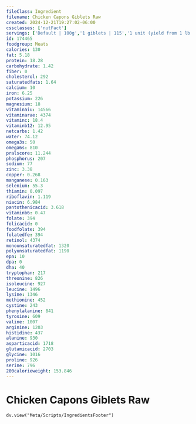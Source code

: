 ```yaml
---
fileClass: Ingredient
filename: Chicken Capons Giblets Raw
created: 2024-12-21T19:27:02-06:00
cssclasses: ['nutFact']
servings: ['Default | 100g','1 giblets | 115','1 unit (yield from 1 lb ready-to cook capon) | 18']
id: 174465
foodgroup: Meats
calories: 130
fat: 5.18
protein: 18.28
carbohydrate: 1.42
fiber: 0
cholesterol: 292
saturatedfats: 1.64
calcium: 10
iron: 6.25
potassium: 226
magnesium: 18
vitaminaiu: 14566
vitaminarae: 4374
vitaminc: 18.4
vitaminb12: 12.95
netcarbs: 1.42
water: 74.12
omega3s: 50
omega6s: 810
pralscore: 11.244
phosphorus: 207
sodium: 77
zinc: 3.38
copper: 0.268
manganese: 0.163
selenium: 55.3
thiamin: 0.097
riboflavin: 1.119
niacin: 6.984
pantothenicacid: 3.618
vitaminb6: 0.47
folate: 394
folicacid: 0
foodfolate: 394
folatedfe: 394
retinol: 4374
monounsaturatedfat: 1320
polyunsaturatedfat: 1190
epa: 10
dpa: 0
dha: 40
tryptophan: 217
threonine: 826
isoleucine: 927
leucine: 1496
lysine: 1346
methionine: 452
cystine: 243
phenylalanine: 841
tyrosine: 609
valine: 1007
arginine: 1203
histidine: 437
alanine: 930
asparticacid: 1718
glutamicacid: 2703
glycine: 1016
proline: 926
serine: 796
200calorieweight: 153.846
---
```


# Chicken Capons Giblets Raw

```dataviewjs
dv.view("Meta/Scripts/IngredientsFooter")
```